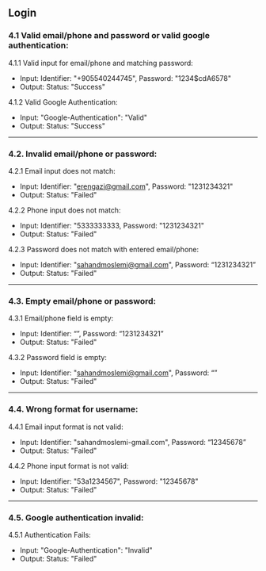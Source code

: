 ## Login

### 4.1 Valid email/phone and password or valid google authentication:

4.1.1 Valid input for email/phone and matching password:
- Input:
Identifier: "+905540244745", Password: "1234$cdA6578"
- Output:
Status:
"Success"

4.1.2 Valid Google Authentication:
- Input:
"Google-Authentication": "Valid"
- Output:
Status: "Success"

---
### 4.2. Invalid email/phone or password:

4.2.1 Email input does not match:
- Input:
Identifier: "erengazi@gmail.com", Password: "1231234321"
- Output:
Status: "Failed"

4.2.2 Phone input does not match:
- Input:
Identifier: "5333333333, Password: "1231234321"
- Output:
Status: "Failed"

4.2.3 Password does not match with entered email/phone:
- Input:
Identifier: "sahandmoslemi@gmail.com", Password: “1231234321”
- Output:
Status: "Failed"

---
### 4.3. Empty email/phone or password:

4.3.1 Email/phone field is empty:
- Input:
Identifier: “”, Password: “1231234321”
- Output:
Status: "Failed"

4.3.2 Password field is empty:
- Input:
Identifier: "sahandmoslemi@gmail.com", Password: “”
- Output:
Status: "Failed"

---
### 4.4. Wrong format for username:

4.4.1 Email input format is not valid:
- Input:
Identifier: "sahandmoslemi-gmail.com", Password: “12345678”
- Output:
Status: "Failed"

4.4.2 Phone input format is not valid:
- Input:
Identifier: "53a1234567", Password: "12345678"
- Output:
Status: "Failed"

---
### 4.5. Google authentication invalid:

4.5.1 Authentication Fails:
- Input:
"Google-Authentication": "Invalid"
- Output:
Status: "Failed"



